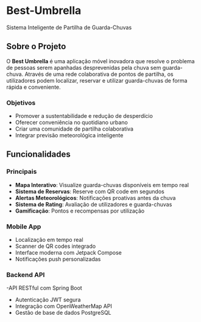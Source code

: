 # Best-Umbrella
Sistema Inteligente de Partilha de Guarda-Chuvas

## Sobre o Projeto

O **Best Umbrella** é uma aplicação móvel inovadora que resolve o problema de pessoas serem apanhadas desprevenidas pela chuva sem guarda-chuva. Através de uma rede colaborativa de pontos de partilha, os utilizadores podem localizar, reservar e utilizar guarda-chuvas de forma rápida e conveniente.

###  Objetivos
- Promover a sustentabilidade e redução de desperdício
- Oferecer conveniência no quotidiano urbano
- Criar uma comunidade de partilha colaborativa
- Integrar previsão meteorológica inteligente

##  Funcionalidades

###  Principais
- **Mapa Interativo**: Visualize guarda-chuvas disponíveis em tempo real
- **Sistema de Reservas**: Reserve com QR code em segundos
- **Alertas Meteorológicos**: Notificações proativas antes da chuva
- **Sistema de Rating**: Avaliação de utilizadores e guarda-chuvas
- **Gamificação**: Pontos e recompensas por utilização

###  Mobile App
- Localização em tempo real
- Scanner de QR codes integrado
- Interface moderna com Jetpack Compose
- Notificações push personalizadas

### Backend API
-API RESTful com Spring Boot
- Autenticação JWT segura
- Integração com OpenWeatherMap API
- Gestão de base de dados PostgreSQL








